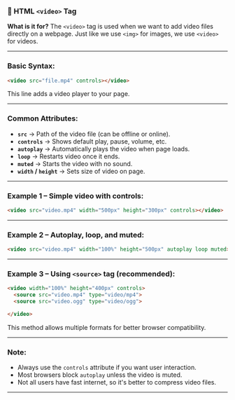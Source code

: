 ### 📘 HTML `<video>` Tag

**What is it for?**
The `<video>` tag is used when we want to add video files directly on a webpage.
Just like we use `<img>` for images, we use `<video>` for videos.

---

### Basic Syntax:

```html
<video src="file.mp4" controls></video>
```

This line adds a video player to your page.

---

### Common Attributes:

* **`src`** → Path of the video file (can be offline or online).
* **`controls`** → Shows default play, pause, volume, etc.
* **`autoplay`** → Automatically plays the video when page loads.
* **`loop`** → Restarts video once it ends.
* **`muted`** → Starts the video with no sound.
* **`width` / `height`** → Sets size of video on page.


---

### Example 1 – Simple video with controls:

```html
<video src="video.mp4" width="500px" height="300px" controls></video>
```

---

### Example 2 – Autoplay, loop, and muted:

```html
<video src="video.mp4" width="100%" height="500px" autoplay loop muted></video>
```

---

### Example 3 – Using `<source>` tag (recommended):

```html
<video width="100%" height="400px" controls>
  <source src="video.mp4" type="video/mp4">
  <source src="video.ogg" type="video/ogg">

</video>
```

This method allows multiple formats for better browser compatibility.

---

### Note:

* Always use the `controls` attribute if you want user interaction.
* Most browsers block `autoplay` unless the video is muted.
* Not all users have fast internet, so it's better to compress video files.

---



